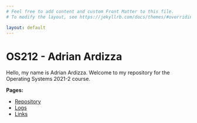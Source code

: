 ```yaml
---
# Feel free to add content and custom Front Matter to this file.
# To modify the layout, see https://jekyllrb.com/docs/themes/#overriding-theme-defaults

layout: default
---
```

# OS212 - Adrian Ardizza
Hello, my name is Adrian Ardizza. Welcome to my repository for the Operating Systems 2021-2 course.

**Pages:**
- [Repository](https://github.com/Meta502/os212)
- [Logs](https://github.com/Meta502/os212/blob/master/TXT/mylog.txt)
- [Links](https://meta502.github.io/os212/LINKS)
